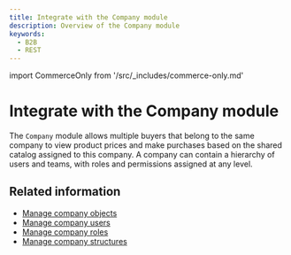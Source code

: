 ```yaml
---
title: Integrate with the Company module
description: Overview of the Company module
keywords:
  - B2B
  - REST
---
```


import CommerceOnly from '/src/_includes/commerce-only.md'

<CommerceOnly />

# Integrate with the Company module

The `Company` module allows multiple buyers that belong to the same company to view product prices and make purchases based on the shared catalog assigned to this company. A company can contain a hierarchy of users and teams, with roles and permissions assigned at any level.

## Related information

- [Manage company objects](company-object.md)
- [Manage company users](company-users.md)
- [Manage company roles](roles.md)
- [Manage company structures](company-structures.md)
